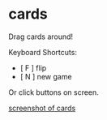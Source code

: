 # cards

Drag cards around!

Keyboard Shortcuts:

- [ F ] flip
- [ N ] new game

Or click buttons on screen.

[screenshot of cards](assets/images/screenshot.png)
